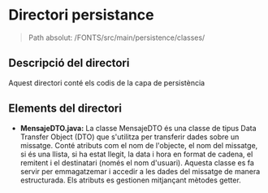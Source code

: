# Directori persistance

> Path absolut: /FONTS/src/main/persistence/classes/

## Descripció del directori
Aquest directori conté els codis de la capa de persistència

## Elements del directori
- **MensajeDTO.java:**
La classe MensajeDTO és una classe de tipus Data Transfer Object (DTO) que s'utilitza per transferir dades sobre un missatge. Conté atributs com el nom de l'objecte, el nom del missatge, si és una llista, si ha estat llegit, la data i hora en format de cadena, el remitent i el destinatari (només el nom d'usuari). Aquesta classe es fa servir per emmagatzemar i accedir a les dades del missatge de manera estructurada. Els atributs es gestionen mitjançant mètodes getter.